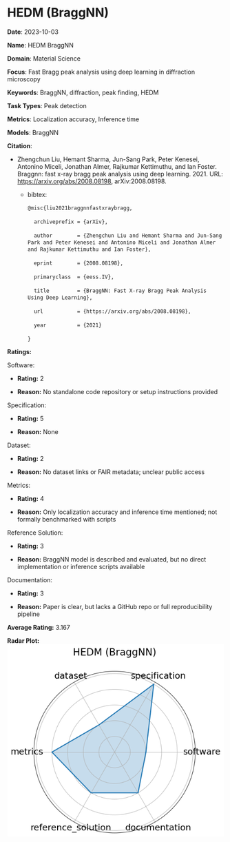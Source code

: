 # HEDM (BraggNN)


**Date**: 2023-10-03


**Name**: HEDM  BraggNN 


**Domain**: Material Science


**Focus**: Fast Bragg peak analysis using deep learning in diffraction microscopy


**Keywords**: BraggNN, diffraction, peak finding, HEDM


**Task Types**: Peak detection


**Metrics**: Localization accuracy, Inference time


**Models**: BraggNN


**Citation**:


- Zhengchun Liu, Hemant Sharma, Jun-Sang Park, Peter Kenesei, Antonino Miceli, Jonathan Almer, Rajkumar Kettimuthu, and Ian Foster. Braggnn: fast x-ray bragg peak analysis using deep learning. 2021. URL: https://arxiv.org/abs/2008.08198, arXiv:2008.08198.

  - bibtex:
      ```
      @misc{liu2021braggnnfastxraybragg,

        archiveprefix = {arXiv},

        author        = {Zhengchun Liu and Hemant Sharma and Jun-Sang Park and Peter Kenesei and Antonino Miceli and Jonathan Almer and Rajkumar Kettimuthu and Ian Foster},

        eprint        = {2008.08198},

        primaryclass  = {eess.IV},

        title         = {BraggNN: Fast X-ray Bragg Peak Analysis Using Deep Learning},

        url           = {https://arxiv.org/abs/2008.08198},

        year          = {2021}

      }

      ```

**Ratings:**


Software:


  - **Rating:** 2


  - **Reason:** No standalone code repository or setup instructions provided 


Specification:


  - **Rating:** 5


  - **Reason:** None 


Dataset:


  - **Rating:** 2


  - **Reason:** No dataset links or FAIR metadata; unclear public access 


Metrics:


  - **Rating:** 4


  - **Reason:** Only localization accuracy and inference time mentioned; not formally benchmarked with scripts 


Reference Solution:


  - **Rating:** 3


  - **Reason:** BraggNN model is described and evaluated, but no direct implementation or inference scripts available 


Documentation:


  - **Rating:** 3


  - **Reason:** Paper is clear, but lacks a GitHub repo or full reproducibility pipeline 


**Average Rating:** 3.167


**Radar Plot:**
 ![Hedm Braggnn radar plot](../../tex/images/hedm_braggnn_radar.png)